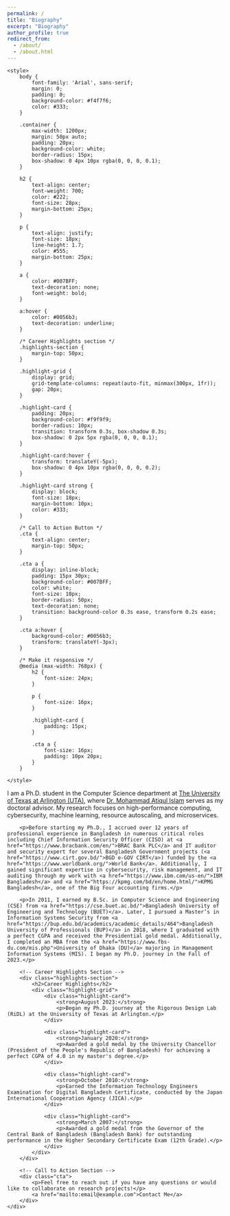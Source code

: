 ```yaml
---
permalink: /
title: "Biography"
excerpt: "Biography"
author_profile: true
redirect_from: 
  - /about/
  - /about.html
---
```


<!DOCTYPE html>
<html lang="en">
<head>
    <meta charset="UTF-8">
    <meta name="viewport" content="width=device-width, initial-scale=1.0">
    
    <style>
        body {
            font-family: 'Arial', sans-serif;
            margin: 0;
            padding: 0;
            background-color: #f4f7f6;
            color: #333;
        }

        .container {
            max-width: 1200px;
            margin: 50px auto;
            padding: 20px;
            background-color: white;
            border-radius: 15px;
            box-shadow: 0 4px 10px rgba(0, 0, 0, 0.1);
        }

        h2 {
            text-align: center;
            font-weight: 700;
            color: #222;
            font-size: 28px;
            margin-bottom: 25px;
        }

        p {
            text-align: justify;
            font-size: 18px;
            line-height: 1.7;
            color: #555;
            margin-bottom: 25px;
        }

        a {
            color: #007BFF;
            text-decoration: none;
            font-weight: bold;
        }

        a:hover {
            color: #0056b3;
            text-decoration: underline;
        }

        /* Career Highlights section */
        .highlights-section {
            margin-top: 50px;
        }

        .highlight-grid {
            display: grid;
            grid-template-columns: repeat(auto-fit, minmax(300px, 1fr));
            gap: 20px;
        }

        .highlight-card {
            padding: 20px;
            background-color: #f9f9f9;
            border-radius: 10px;
            transition: transform 0.3s, box-shadow 0.3s;
            box-shadow: 0 2px 5px rgba(0, 0, 0, 0.1);
        }

        .highlight-card:hover {
            transform: translateY(-5px);
            box-shadow: 0 4px 10px rgba(0, 0, 0, 0.2);
        }

        .highlight-card strong {
            display: block;
            font-size: 18px;
            margin-bottom: 10px;
            color: #333;
        }

        /* Call to Action Button */
        .cta {
            text-align: center;
            margin-top: 50px;
        }

        .cta a {
            display: inline-block;
            padding: 15px 30px;
            background-color: #007BFF;
            color: white;
            font-size: 18px;
            border-radius: 50px;
            text-decoration: none;
            transition: background-color 0.3s ease, transform 0.2s ease;
        }

        .cta a:hover {
            background-color: #0056b3;
            transform: translateY(-3px);
        }

        /* Make it responsive */
        @media (max-width: 768px) {
            h2 {
                font-size: 24px;
            }

            p {
                font-size: 16px;
            }

            .highlight-card {
                padding: 15px;
            }

            .cta a {
                font-size: 16px;
                padding: 10px 20px;
            }
        }

    </style>
</head>
<body>

<div class="container">
    <!-- Biography Section -->
    <div class="biography-section">
        <p>I am a Ph.D. student in the Computer Science department at <a href="https://www.uta.edu/academics/schools-colleges/engineering/academics/departments/cse/">The University of Texas at Arlington (UTA)</a>, where <a href="https://crystal.uta.edu/~mislam/">Dr. Mohammad Atiqul Islam</a> serves as my doctoral advisor. My research focuses on high-performance computing, cybersecurity, machine learning, resource autoscaling, and microservices.</p>

        <p>Before starting my Ph.D., I accrued over 12 years of professional experience in Bangladesh in numerous critical roles including Chief Information Security Officer (CISO) at <a href="https://www.bracbank.com/en/">BRAC Bank PLC</a> and IT auditor and security expert for several Bangladesh Government projects (<a href="https://www.cirt.gov.bd/">BGD e-GOV CIRT</a>) funded by the <a href="https://www.worldbank.org/">World Bank</a>. Additionally, I gained significant expertise in cybersecurity, risk management, and IT auditing through my work with <a href="https://www.ibm.com/us-en/">IBM Bangladesh</a> and <a href="https://kpmg.com/bd/en/home.html/">KPMG Bangladesh</a>, one of the Big Four accounting firms.</p>

        <p>In 2011, I earned my B.Sc. in Computer Science and Engineering (CSE) from <a href="https://cse.buet.ac.bd/">Bangladesh University of Engineering and Technology (BUET)</a>. Later, I pursued a Master’s in Information Systems Security from <a href="https://bup.edu.bd/academics/academic_details/464">Bangladesh University of Professionals (BUP)</a> in 2018, where I graduated with a perfect CGPA and received the Presidential gold medal. Additionally, I completed an MBA from the <a href="https://www.fbs-du.com/mis.php">University of Dhaka (DU)</a> majoring in Management Information Systems (MIS). I began my Ph.D. journey in the Fall of 2023.</p>

        <!-- Career Highlights Section -->
        <div class="highlights-section">
            <h2>Career Highlights</h2>
            <div class="highlight-grid">
                <div class="highlight-card">
                    <strong>August 2023:</strong>
                    <p>Began my Ph.D. journey at the Rigorous Design Lab (RiDL) at the University of Texas at Arlington.</p>
                </div>

                <div class="highlight-card">
                    <strong>January 2020:</strong>
                    <p>Awarded a gold medal by the University Chancellor (President of the People's Republic of Bangladesh) for achieving a perfect CGPA of 4.0 in my master's degree.</p>
                </div>

                <div class="highlight-card">
                    <strong>October 2010:</strong>
                    <p>Earned the Information Technology Engineers Examination for Digital Bangladesh Certificate, conducted by the Japan International Cooperation Agency (JICA).</p>
                </div>

                <div class="highlight-card">
                    <strong>March 2007:</strong>
                    <p>Awarded a gold medal from the Governor of the Central Bank of Bangladesh (Bangladesh Bank) for outstanding performance in the Higher Secondary Certificate Exam (12th Grade).</p>
                </div>
            </div>
        </div>

        <!-- Call to Action Section -->
        <div class="cta">
            <p>Feel free to reach out if you have any questions or would like to collaborate on research projects!</p>
            <a href="mailto:email@example.com">Contact Me</a>
        </div>
    </div>
</div>

</body>
</html>
